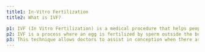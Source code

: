 ```yaml
---
title1: In-Vitro Fertilization
title2: What is IVF?

p1: IVF (In Vitro Fertilization) is a medical procedure that helps people who have difficulty conceiving a child naturally.
p2: IVF is a process where an egg is fertilized by sperm outside the body, typically in a laboratory dish, and then the resulting embryo is transferred to the uterus to begin a pregnancy.
p3: This technique allows doctors to assist in conception when there are issues with fertility, offering a chance for individuals or couples to have a baby when other methods have been unsuccessful.
---
```


